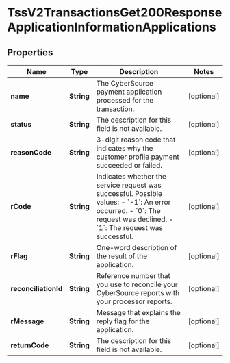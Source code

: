 
# TssV2TransactionsGet200ResponseApplicationInformationApplications

## Properties
Name | Type | Description | Notes
------------ | ------------- | ------------- | -------------
**name** | **String** | The CyberSource payment application processed for the transaction.  |  [optional]
**status** | **String** | The description for this field is not available. |  [optional]
**reasonCode** | **String** | 3-digit reason code that indicates why the customer profile payment succeeded or failed. |  [optional]
**rCode** | **String** | Indicates whether the service request was successful. Possible values:  - &#x60;-1&#x60;: An error occurred. - &#x60;0&#x60;: The request was declined. - &#x60;1&#x60;: The request was successful.  |  [optional]
**rFlag** | **String** | One-word description of the result of the application.  |  [optional]
**reconciliationId** | **String** | Reference number that you use to reconcile your CyberSource reports with your processor reports.  |  [optional]
**rMessage** | **String** | Message that explains the reply flag for the application.  |  [optional]
**returnCode** | **String** | The description for this field is not available. |  [optional]



